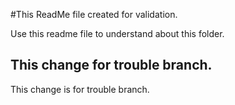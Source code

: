 #This ReadMe file created for validation.

Use this readme file to understand about this folder.
## This change for trouble branch.
This change is for trouble branch.
